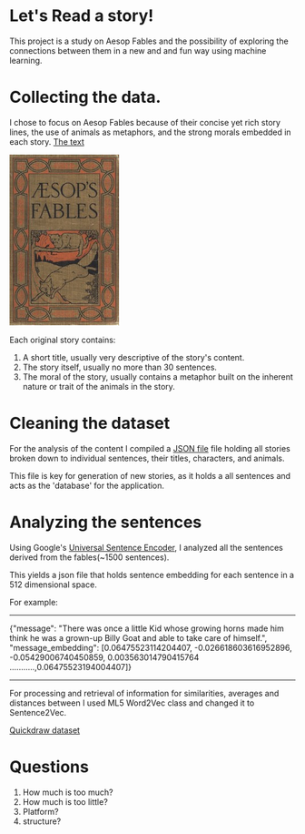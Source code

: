 # Let's Read a story!

This project is a study on Aesop Fables and the possibility of exploring the connections between them in a new and and fun way using machine learning.

# Collecting the data.

I chose to focus on Aesop Fables because of their concise yet rich story lines, the use of animals as metaphors, and the strong morals embedded in each story.
[The text](http://www.gutenberg.org/files/49010/49010-0.txt)

![Aesop Fables for kids](./images/fables.jpg)

Each original story contains:

1. A short title, usually very descriptive of the story's content.
2. The story itself, usually no more than 30 sentences.
3. The moral of the story, usually contains a metaphor built on the inherent nature or trait of the animals in the story.     

# Cleaning the dataset

For the analysis of the content I compiled a [JSON file](https://github.com/itayniv/aesop-fables-stories/blob/master/public/aesopFables.json) file holding all stories broken down to individual sentences, their titles, characters, and animals.

This file is key for generation of new stories, as it holds a all sentences and acts as the 'database' for the application.

# Analyzing the sentences

Using Google's [Universal Sentence Encoder](https://colab.research.google.com/github/tensorflow/hub/blob/master/examples/colab/semantic_similarity_with_tf_hub_universal_encoder.ipynb), I analyzed all the sentences derived from the fables(~1500 sentences).

This yields a json file that holds sentence embedding for each sentence in a 512 dimensional space.

For example:

---

{"message": "There was once a little Kid whose growing horns made him think he was a grown-up Billy Goat and able to take care of himself.", "message_embedding": [0.06475523114204407, -0.026618603616952896, -0.05429006740450859, 0.003563014790415764 ...........,0.06475523194004407]}

---

For processing and retrieval of information for similarities, averages and distances between I used ML5 Word2Vec class and changed it to Sentence2Vec.

[Quickdraw dataset](https://quickdraw.withgoogle.com/data/jacket)

# Questions

1. How much is too much?
2. How much is too little?
3. Platform?
4. structure?
